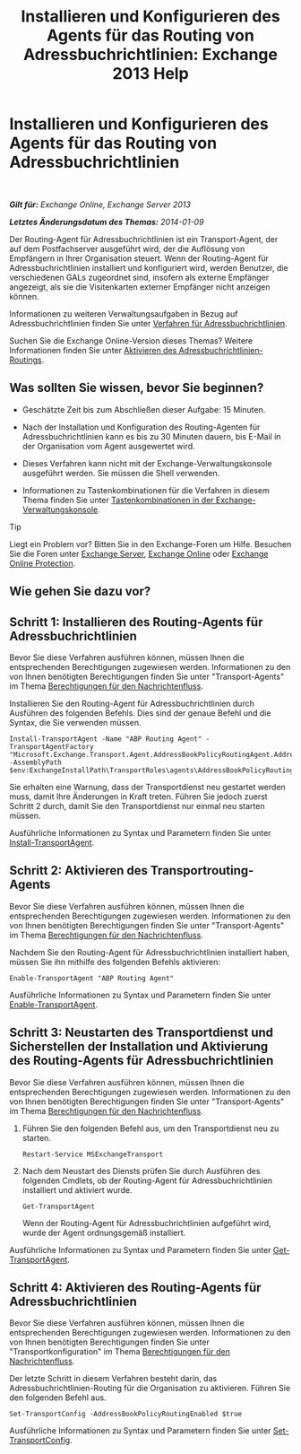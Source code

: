 ﻿---
title: 'Installieren und Konfigurieren des Agents für das Routing von Adressbuchrichtlinien: Exchange 2013 Help'
TOCTitle: Installieren und Konfigurieren des Agents für das Routing von Adressbuchrichtlinien
ms:assetid: 20e8a43d-4508-4388-a2c9-aa3073593cc2
ms:mtpsurl: https://technet.microsoft.com/de-de/library/JJ907308(v=EXCHG.150)
ms:contentKeyID: 51409284
ms.date: 04/24/2018
mtps_version: v=EXCHG.150
ms.translationtype: HT
---

# Installieren und Konfigurieren des Agents für das Routing von Adressbuchrichtlinien

 

_**Gilt für:** Exchange Online, Exchange Server 2013_

_**Letztes Änderungsdatum des Themas:** 2014-01-09_

Der Routing-Agent für Adressbuchrichtlinien ist ein Transport-Agent, der auf dem Postfachserver ausgeführt wird, der die Auflösung von Empfängern in Ihrer Organisation steuert. Wenn der Routing-Agent für Adressbuchrichtlinien installiert und konfiguriert wird, werden Benutzer, die verschiedenen GALs zugeordnet sind, insofern als externe Empfänger angezeigt, als sie die Visitenkarten externer Empfänger nicht anzeigen können.

Informationen zu weiteren Verwaltungsaufgaben in Bezug auf Adressbuchrichtlinien finden Sie unter [Verfahren für Adressbuchrichtlinien](address-book-policy-procedures-exchange-2013-help.md).

Suchen Sie die Exchange Online-Version dieses Themas? Weitere Informationen finden Sie unter [Aktivieren des Adressbuchrichtlinien-Routings](https://technet.microsoft.com/de-de/library/jj891095\(v=exchg.150\)).

## Was sollten Sie wissen, bevor Sie beginnen?

  - Geschätzte Zeit bis zum Abschließen dieser Aufgabe: 15 Minuten.

  - Nach der Installation und Konfiguration des Routing-Agenten für Adressbuchrichtlinien kann es bis zu 30 Minuten dauern, bis E-Mail in der Organisation vom Agent ausgewertet wird.

  - Dieses Verfahren kann nicht mit der Exchange-Verwaltungskonsole ausgeführt werden. Sie müssen die Shell verwenden.

  - Informationen zu Tastenkombinationen für die Verfahren in diesem Thema finden Sie unter [Tastenkombinationen in der Exchange-Verwaltungskonsole](keyboard-shortcuts-in-the-exchange-admin-center-exchange-online-protection-help.md).


> [!TIP]
> Liegt ein Problem vor? Bitten Sie in den Exchange-Foren um Hilfe. Besuchen Sie die Foren unter <A href="https://go.microsoft.com/fwlink/p/?linkid=60612">Exchange Server</A>, <A href="https://go.microsoft.com/fwlink/p/?linkid=267542">Exchange Online</A> oder <A href="https://go.microsoft.com/fwlink/p/?linkid=285351">Exchange Online Protection</A>.



## Wie gehen Sie dazu vor?

## Schritt 1: Installieren des Routing-Agents für Adressbuchrichtlinien

Bevor Sie diese Verfahren ausführen können, müssen Ihnen die entsprechenden Berechtigungen zugewiesen werden. Informationen zu den von Ihnen benötigten Berechtigungen finden Sie unter "Transport-Agents" im Thema [Berechtigungen für den Nachrichtenfluss](mail-flow-permissions-exchange-2013-help.md).

Installieren Sie den Routing-Agent für Adressbuchrichtlinien durch Ausführen des folgenden Befehls. Dies sind der genaue Befehl und die Syntax, die Sie verwenden müssen.

    Install-TransportAgent -Name "ABP Routing Agent" -TransportAgentFactory "Microsoft.Exchange.Transport.Agent.AddressBookPolicyRoutingAgent.AddressBookPolicyRoutingAgentFactory" -AssemblyPath $env:ExchangeInstallPath\TransportRoles\agents\AddressBookPolicyRoutingAgent\Microsoft.Exchange.Transport.Agent.AddressBookPolicyRoutingAgent.dll

Sie erhalten eine Warnung, dass der Transportdienst neu gestartet werden muss, damit Ihre Änderungen in Kraft treten. Führen Sie jedoch zuerst Schritt 2 durch, damit Sie den Transportdienst nur einmal neu starten müssen.

Ausführliche Informationen zu Syntax und Parametern finden Sie unter [Install-TransportAgent](https://technet.microsoft.com/de-de/library/aa997998\(v=exchg.150\)).

## Schritt 2: Aktivieren des Transportrouting-Agents

Bevor Sie diese Verfahren ausführen können, müssen Ihnen die entsprechenden Berechtigungen zugewiesen werden. Informationen zu den von Ihnen benötigten Berechtigungen finden Sie unter "Transport-Agents" im Thema [Berechtigungen für den Nachrichtenfluss](mail-flow-permissions-exchange-2013-help.md).

Nachdem Sie den Routing-Agent für Adressbuchrichtlinien installiert haben, müssen Sie ihn mithilfe des folgenden Befehls aktivieren:

    Enable-TransportAgent "ABP Routing Agent"

Ausführliche Informationen zu Syntax und Parametern finden Sie unter [Enable-TransportAgent](https://technet.microsoft.com/de-de/library/bb124921\(v=exchg.150\)).

## Schritt 3: Neustarten des Transportdienst und Sicherstellen der Installation und Aktivierung des Routing-Agents für Adressbuchrichtlinien

Bevor Sie diese Verfahren ausführen können, müssen Ihnen die entsprechenden Berechtigungen zugewiesen werden. Informationen zu den von Ihnen benötigten Berechtigungen finden Sie unter "Transport-Agents" im Thema [Berechtigungen für den Nachrichtenfluss](mail-flow-permissions-exchange-2013-help.md).

1.  Führen Sie den folgenden Befehl aus, um den Transportdienst neu zu starten.
    
        Restart-Service MSExchangeTransport

2.  Nach dem Neustart des Diensts prüfen Sie durch Ausführen des folgenden Cmdlets, ob der Routing-Agent für Adressbuchrichtlinien installiert und aktiviert wurde.
    
        Get-TransportAgent
    
    Wenn der Routing-Agent für Adressbuchrichtlinien aufgeführt wird, wurde der Agent ordnungsgemäß installiert.

Ausführliche Informationen zu Syntax und Parametern finden Sie unter [Get-TransportAgent](https://technet.microsoft.com/de-de/library/bb123536\(v=exchg.150\)).

## Schritt 4: Aktivieren des Routing-Agents für Adressbuchrichtlinien

Bevor Sie diese Verfahren ausführen können, müssen Ihnen die entsprechenden Berechtigungen zugewiesen werden. Informationen zu den von Ihnen benötigten Berechtigungen finden Sie unter "Transportkonfiguration" im Thema [Berechtigungen für den Nachrichtenfluss](mail-flow-permissions-exchange-2013-help.md).

Der letzte Schritt in diesem Verfahren besteht darin, das Adressbuchrichtlinien-Routing für die Organisation zu aktivieren. Führen Sie den folgenden Befehl aus.

    Set-TransportConfig -AddressBookPolicyRoutingEnabled $true

Ausführliche Informationen zu Syntax und Parametern finden Sie unter [Set-TransportConfig](https://technet.microsoft.com/de-de/library/bb124151\(v=exchg.150\)).

